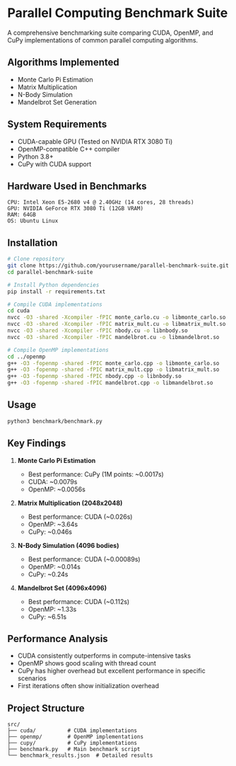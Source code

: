 

# Parallel Computing Benchmark Suite

A comprehensive benchmarking suite comparing CUDA, OpenMP, and CuPy implementations of common parallel computing algorithms.

## Algorithms Implemented
- Monte Carlo Pi Estimation
- Matrix Multiplication
- N-Body Simulation
- Mandelbrot Set Generation

## System Requirements
- CUDA-capable GPU (Tested on NVIDIA RTX 3080 Ti)
- OpenMP-compatible C++ compiler
- Python 3.8+
- CuPy with CUDA support

## Hardware Used in Benchmarks
```
CPU: Intel Xeon E5-2680 v4 @ 2.40GHz (14 cores, 28 threads)
GPU: NVIDIA GeForce RTX 3080 Ti (12GB VRAM)
RAM: 64GB
OS: Ubuntu Linux
```

## Installation

```bash
# Clone repository
git clone https://github.com/yourusername/parallel-benchmark-suite.git
cd parallel-benchmark-suite

# Install Python dependencies
pip install -r requirements.txt

# Compile CUDA implementations
cd cuda
nvcc -O3 -shared -Xcompiler -fPIC monte_carlo.cu -o libmonte_carlo.so
nvcc -O3 -shared -Xcompiler -fPIC matrix_mult.cu -o libmatrix_mult.so
nvcc -O3 -shared -Xcompiler -fPIC nbody.cu -o libnbody.so
nvcc -O3 -shared -Xcompiler -fPIC mandelbrot.cu -o libmandelbrot.so

# Compile OpenMP implementations
cd ../openmp
g++ -O3 -fopenmp -shared -fPIC monte_carlo.cpp -o libmonte_carlo.so
g++ -O3 -fopenmp -shared -fPIC matrix_mult.cpp -o libmatrix_mult.so
g++ -O3 -fopenmp -shared -fPIC nbody.cpp -o libnbody.so
g++ -O3 -fopenmp -shared -fPIC mandelbrot.cpp -o libmandelbrot.so
```

## Usage

```bash
python3 benchmark/benchmark.py
```

## Key Findings

1. **Monte Carlo Pi Estimation**
   - Best performance: CuPy (1M points: ~0.0017s)
   - CUDA: ~0.0079s
   - OpenMP: ~0.0056s

2. **Matrix Multiplication (2048x2048)**
   - Best performance: CUDA (~0.026s)
   - OpenMP: ~3.64s
   - CuPy: ~0.046s

3. **N-Body Simulation (4096 bodies)**
   - Best performance: CUDA (~0.00089s)
   - OpenMP: ~0.014s
   - CuPy: ~0.24s

4. **Mandelbrot Set (4096x4096)**
   - Best performance: CUDA (~0.112s)
   - OpenMP: ~1.33s
   - CuPy: ~6.51s

## Performance Analysis
- CUDA consistently outperforms in compute-intensive tasks
- OpenMP shows good scaling with thread count
- CuPy has higher overhead but excellent performance in specific scenarios
- First iterations often show initialization overhead

## Project Structure
```
src/
├── cuda/          # CUDA implementations
├── openmp/        # OpenMP implementations
├── cupy/          # CuPy implementations
├── benchmark.py   # Main benchmark script
└── benchmark_results.json  # Detailed results
```